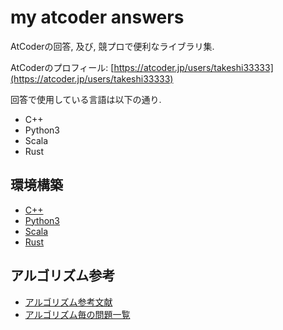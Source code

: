 # my atcoder answers
AtCoderの回答, 及び, 競プロで便利なライブラリ集.

AtCoderのプロフィール: [https://atcoder.jp/users/takeshi33333](https://atcoder.jp/users/takeshi33333)

回答で使用している言語は以下の通り.
- C++
- Python3
- Scala
- Rust

## 環境構築
- [C++](./docs/enviroment/c%2B%2B.md)
- [Python3](./docs/enviroment/python3.md)
- [Scala](./docs/enviroment/scala.md)
- [Rust](./docs/enviroment/rust.md)

## アルゴリズム参考
- [アルゴリズム参考文献](./docs/algorithm_reference.md)
- [アルゴリズム毎の問題一覧](./docs/tasks_by_algorithm.md)
